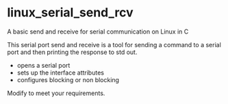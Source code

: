 # linux_serial_send_rcv
A basic send and receive for serial communication on Linux in C

This serial port send and receive is a tool for sending a command to a serial port and then printing the response to std out. 

- opens a serial port 
- sets up the interface attributes 
- configures blocking or non blocking

Modify to meet your requirements.
